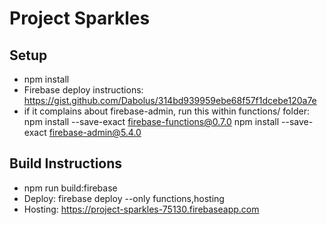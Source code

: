 # Project Sparkles
## Setup
- npm install
- Firebase deploy instructions: https://gist.github.com/Dabolus/314bd939959ebe68f57f1dcebe120a7e
- if it complains about firebase-admin, run  this within functions/ folder: npm install --save-exact firebase-functions@0.7.0 npm install --save-exact firebase-admin@5.4.0

## Build Instructions
- npm run build:firebase
- Deploy: firebase deploy --only functions,hosting
- Hosting: https://project-sparkles-75130.firebaseapp.com
